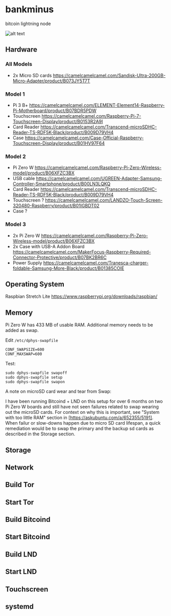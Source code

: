 # bankminus
bitcoin lightning node

![alt text](https://raw.githubusercontent.com/alevchuk/bankminus/master/model3_64g.jpg "bankminus model 3, 64GB microSD cards, running testnet LND")

## Hardware

### All Models

* 2x Micro SD cards https://camelcamelcamel.com/Sandisk-Ultra-200GB-Micro-Adapter/product/B073JY5T7T 

### Model 1

* Pi 3 B+ https://camelcamelcamel.com/ELEMENT-Element14-Raspberry-Pi-Motherboard/product/B07BDR5PDW
* Touchscreen https://camelcamelcamel.com/Raspberry-Pi-7-Touchscreen-Display/product/B0153R2A9I
* Card Reader https://camelcamelcamel.com/Transcend-microSDHC-Reader-TS-RDF5K-Black/product/B009D79VH4
* Case https://camelcamelcamel.com/Case-Official-Raspberry-Touchscreen-Display/product/B01HV97F64

### Model 2

* Pi Zero W https://camelcamelcamel.com/Raspberry-Pi-Zero-Wireless-model/product/B06XFZC3BX
* USB cable https://camelcamelcamel.com/UGREEN-Adapter-Samsung-Controller-Smartphone/product/B00LN3LQKQ
* Card Reader https://camelcamelcamel.com/Transcend-microSDHC-Reader-TS-RDF5K-Black/product/B009D79VH4
* Touchscreen ? https://camelcamelcamel.com/LANDZO-Touch-Screen-320480-Raspberry/product/B01IGBDT02
* Case ?

### Model 3

* 2x Pi Zero W https://camelcamelcamel.com/Raspberry-Pi-Zero-Wireless-model/product/B06XFZC3BX
* 2x Case with USB-A Addon Board https://camelcamelcamel.com/MakerFocus-Raspberry-Required-Connector-Protective/product/B07BK2BR6C
* Power Supply https://camelcamelcamel.com/Tranesca-charger-foldable-Samsung-More-Black/product/B01385COIE

## Operating System

Raspbian Stretch Lite https://www.raspberrypi.org/downloads/raspbian/

## Memory

Pi Zero W has 433 MB of usable RAM. Additional memory needs to be added as swap.

Edit `/etc/dphys-swapfile`
```
CONF_SWAPSIZE=600
CONF_MAXSWAP=600
```

Test:
```
sudo dphys-swapfile swapoff
sudo dphys-swapfile setup
sudo dphys-swapfile swapon
```

A note on microSD card wear and tear from Swap: 

I have been running Bitcoind + LND on this setup for over 6 months on two Pi Zero W boards and still have not seen failures related to swap wearing out the microSD cards. For context on why this is important, see "System with too little RAM" section in [https://askubuntu.com/a/652355/5191]. When failur or slow-downs happen due to micro SD card lifespan, a quick remediation would be to swap the primary and the backup sd cards as described in the Storage section.


## Storage

## Network

## Build Tor

## Start Tor

## Build Bitcoind

## Start Bitcoind

## Build LND

## Start LND

## Touchscreen

## systemd


